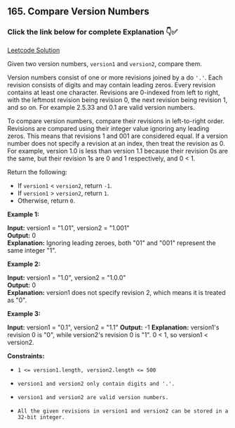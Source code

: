 ## 165. Compare Version Numbers

### Click the link below for complete Explanation 👇✅

[Leetcode Solution](https://leetcode.com/problems/compare-version-numbers/solutions/5105732/simple-java-solution-2-approaches-two-pointer-compare-after-split/)

Given two version numbers, ```version1``` and ``version2``, compare them.

Version numbers consist of one or more revisions joined by a do ``'.'``. Each revision consists of digits and may contain leading zeros. Every revision contains at least one character. Revisions are 0-indexed from left to right, with the leftmost revision being revision 0, the next revision being revision 1, and so on. For example 2.5.33 and 0.1 are valid version numbers.

To compare version numbers, compare their revisions in left-to-right order. Revisions are compared using their integer value ignoring any leading zeros. This means that revisions 1 and 001 are considered equal. If a version number does not specify a revision at an index, then treat the revision as 0. For example, version 1.0 is less than version 1.1 because their revision 0s are the same, but their revision 1s are 0 and 1 respectively, and 0 < 1.

Return the following:

- If ``version1`` < ``version2``, return ``-1``.
- If ``version1`` > ``version2``, return ``1``.
- Otherwise, return ``0``.
 

**Example 1:**

**Input:** version1 = "1.01", version2 = "1.001" <br>
**Output:** 0 <br>
**Explanation:** Ignoring leading zeroes, both "01" and "001" represent the same integer "1".

**Example 2:**

**Input:** version1 = "1.0", version2 = "1.0.0" <br>
**Output:** 0  <br>
**Explanation:** version1 does not specify revision 2, which means it is treated as "0".

**Example 3:**

**Input:** version1 = "0.1", version2 = "1.1"
**Output:** -1
**Explanation:** version1's revision 0 is "0", while version2's revision 0 is "1". 0 < 1, so version1 < version2.
 

**Constraints:**

- ``1 <= version1.length, version2.length <= 500``

- ``version1 and version2 only contain digits and '.'.``
- ``version1 and version2 are valid version numbers.``

- ``All the given revisions in version1 and version2 can be stored in a 32-bit integer.``